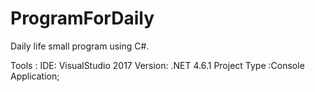 # ProgramForDaily
Daily life small program  using C#. 

Tools : 
IDE: VisualStudio 2017
Version: .NET 4.6.1
Project Type :Console Application;
